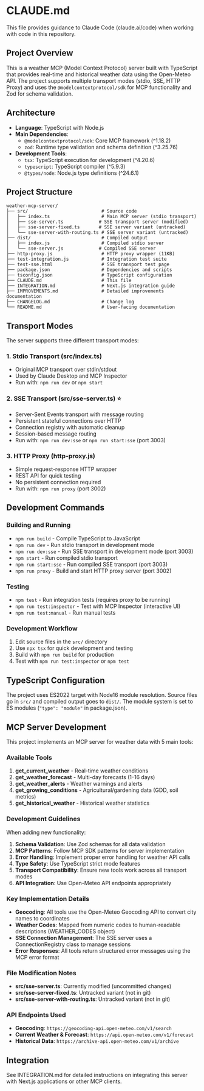 # CLAUDE.md

This file provides guidance to Claude Code (claude.ai/code) when working with code in this repository.

## Project Overview

This is a weather MCP (Model Context Protocol) server built with TypeScript that provides real-time and historical weather data using the Open-Meteo API. The project supports multiple transport modes (stdio, SSE, HTTP Proxy) and uses the `@modelcontextprotocol/sdk` for MCP functionality and Zod for schema validation.

## Architecture

- **Language**: TypeScript with Node.js
- **Main Dependencies**:
  - `@modelcontextprotocol/sdk`: Core MCP framework (^1.18.2)
  - `zod`: Runtime type validation and schema definition (^3.25.76)
- **Development Tools**:
  - `tsx`: TypeScript execution for development (^4.20.6)
  - `typescript`: TypeScript compiler (^5.9.3)
  - `@types/node`: Node.js type definitions (^24.6.1)

## Project Structure

```
weather-mcp-server/
├── src/                           # Source code
│   ├── index.ts                   # Main MCP server (stdio transport)
│   ├── sse-server.ts             # SSE transport server (modified)
│   ├── sse-server-fixed.ts       # SSE server variant (untracked)
│   └── sse-server-with-routing.ts # SSE server variant (untracked)
├── dist/                          # Compiled output
│   ├── index.js                   # Compiled stdio server
│   └── sse-server.js             # Compiled SSE server
├── http-proxy.js                  # HTTP proxy wrapper (11KB)
├── test-integration.js            # Integration test suite
├── test-sse.html                  # SSE transport test page
├── package.json                   # Dependencies and scripts
├── tsconfig.json                  # TypeScript configuration
├── CLAUDE.md                      # This file
├── INTEGRATION.md                 # Next.js integration guide
├── IMPROVEMENTS.md                # Detailed improvements documentation
├── CHANGELOG.md                   # Change log
└── README.md                      # User-facing documentation
```

## Transport Modes

The server supports three different transport modes:

### 1. **Stdio Transport** (src/index.ts)
- Original MCP transport over stdin/stdout
- Used by Claude Desktop and MCP Inspector
- Run with: `npm run dev` or `npm start`

### 2. **SSE Transport** (src/sse-server.ts) ⭐
- Server-Sent Events transport with message routing
- Persistent stateful connections over HTTP
- Connection registry with automatic cleanup
- Session-based message routing
- Run with: `npm run dev:sse` or `npm run start:sse` (port 3003)

### 3. **HTTP Proxy** (http-proxy.js)
- Simple request-response HTTP wrapper
- REST API for quick testing
- No persistent connection required
- Run with: `npm run proxy` (port 3002)

## Development Commands

### Building and Running
- `npm run build` - Compile TypeScript to JavaScript
- `npm run dev` - Run stdio transport in development mode
- `npm run dev:sse` - Run SSE transport in development mode (port 3003)
- `npm start` - Run compiled stdio transport
- `npm run start:sse` - Run compiled SSE transport (port 3003)
- `npm run proxy` - Build and start HTTP proxy server (port 3002)

### Testing
- `npm test` - Run integration tests (requires proxy to be running)
- `npm run test:inspector` - Test with MCP Inspector (interactive UI)
- `npm run test:manual` - Run manual tests

### Development Workflow
1. Edit source files in the `src/` directory
2. Use `npx tsx` for quick development and testing
3. Build with `npm run build` for production
4. Test with `npm run test:inspector` or `npm test`

## TypeScript Configuration

The project uses ES2022 target with Node16 module resolution. Source files go in `src/` and compiled output goes to `dist/`. The module system is set to ES modules (`"type": "module"` in package.json).

## MCP Server Development

This project implements an MCP server for weather data with 5 main tools:

### Available Tools
1. **get_current_weather** - Real-time weather conditions
2. **get_weather_forecast** - Multi-day forecasts (1-16 days)
3. **get_weather_alerts** - Weather warnings and alerts
4. **get_growing_conditions** - Agricultural/gardening data (GDD, soil metrics)
5. **get_historical_weather** - Historical weather statistics

### Development Guidelines

When adding new functionality:

1. **Schema Validation**: Use Zod schemas for all data validation
2. **MCP Patterns**: Follow MCP SDK patterns for server implementation
3. **Error Handling**: Implement proper error handling for weather API calls
4. **Type Safety**: Use TypeScript strict mode features
5. **Transport Compatibility**: Ensure new tools work across all transport modes
6. **API Integration**: Use Open-Meteo API endpoints appropriately

### Key Implementation Details

- **Geocoding**: All tools use the Open-Meteo Geocoding API to convert city names to coordinates
- **Weather Codes**: Mapped from numeric codes to human-readable descriptions (WEATHER_CODES object)
- **SSE Connection Management**: The SSE server uses a ConnectionRegistry class to manage sessions
- **Error Responses**: All tools return structured error messages using the MCP error format

### File Modification Notes

- **src/sse-server.ts**: Currently modified (uncommitted changes)
- **src/sse-server-fixed.ts**: Untracked variant (not in git)
- **src/sse-server-with-routing.ts**: Untracked variant (not in git)

### API Endpoints Used

- **Geocoding**: `https://geocoding-api.open-meteo.com/v1/search`
- **Current Weather & Forecast**: `https://api.open-meteo.com/v1/forecast`
- **Historical Data**: `https://archive-api.open-meteo.com/v1/archive`

## Integration

See INTEGRATION.md for detailed instructions on integrating this server with Next.js applications or other MCP clients.